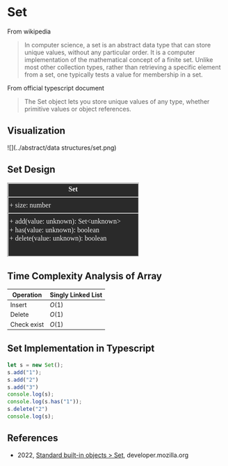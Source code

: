 # Set

From wikipedia

> In computer science, a set is an abstract data type that can store unique values, without any particular order. It is a computer implementation of the mathematical concept of a finite set. Unlike most other collection types, rather than retrieving a specific element from a set, one typically tests a value for membership in a set.

From official typescript document 

> The Set object lets you store unique values of any type, whether primitive values or object references.

## Visualization

![](../abstract/data structures/set.png)


## Set Design

![](uml/set.png)

## Time Complexity Analysis of Array


| Operation       | Singly Linked List  |
|-----------------|---------------------|
| Insert          | $O(1)$              |
| Delete          | $O(1)$              |
| Check exist     | $O(1)$              |

## Set Implementation in Typescript

```ts
let s = new Set();  
s.add("1");
s.add("2")
s.add("3")
console.log(s);
console.log(s.has("1"));
s.delete("2")
console.log(s);
```

## References

* 2022, [Standard built-in objects > Set](https://developer.mozilla.org/en-US/docs/Web/JavaScript/Reference/Global_Objects/Set), developer.mozilla.org